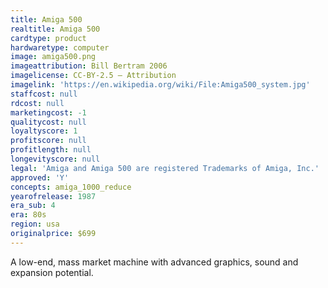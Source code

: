 ```yaml
---
title: Amiga 500
realtitle: Amiga 500
cardtype: product
hardwaretype: computer
image: amiga500.png
imageattribution: Bill Bertram 2006
imagelicense: CC-BY-2.5 — Attribution
imagelink: 'https://en.wikipedia.org/wiki/File:Amiga500_system.jpg'
staffcost: null
rdcost: null
marketingcost: -1
qualitycost: null
loyaltyscore: 1
profitscore: null
profitlength: null
longevityscore: null
legal: 'Amiga and Amiga 500 are registered Trademarks of Amiga, Inc.'
approved: 'Y'
concepts: amiga_1000_reduce
yearofrelease: 1987
era_sub: 4
era: 80s
region: usa
originalprice: $699
---
```


A low-end, mass market machine with advanced graphics, sound and expansion potential.
